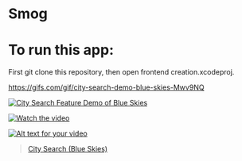 # Smog

# To run this app:

First git clone this repository, then open frontend creation.xcodeproj.


https://gifs.com/gif/city-search-demo-blue-skies-Mwv9NQ


[![City Search Feature Demo of Blue Skies](https://imgur.com/gallery/BzdHMCE)](https://gifs.com/gif/city-search-demo-blue-skies-Mwv9NQ)


[![Watch the video](https://imgur.com/gallery/BzdHMCE)](https://gifs.com/gif/city-search-demo-blue-skies-Mwv9NQ)


[![Alt text for your video](https://imgur.com/gallery/BzdHMCE)](https://gifs.com/gif/city-search-demo-blue-skies-Mwv9NQ)

<blockquote class="imgur-embed-pub" lang="en" data-id="a/BzdHMCE"><a href="//imgur.com/a/BzdHMCE">City Search (Blue Skies)</a></blockquote>
